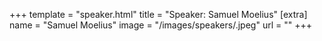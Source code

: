 +++
template = "speaker.html"
title = "Speaker: Samuel Moelius"
[extra]
  name = "Samuel Moelius"
  image = "/images/speakers/.jpeg"
  url = ""
+++

